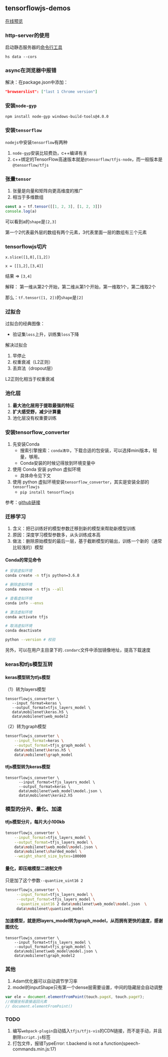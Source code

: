 ## tensorflowjs-demos

[在线预览](https://novlan1.github.io/tensorflowjs-demos/)

### http-server的使用

启动静态服务器的[命令行工具](https://www.npmjs.com/package/http-server)

```
hs data --cors
```


### async在浏览器中报错

解决：在package.json中添加：

```json
"browserslist": ["last 1 Chrome version"]
```

### 安装`node-gyp`

```bash
npm install node-gyp windows-build-tools@4.0.0
```


### 安装`tensorflow`

`nodejs`中安装`tensorflow`有两种

1. `node-gyp`安装比较费劲，c++编译有关
2. c++绑定的TensorFlow高速版本就是`@tensorflow/tfjs-node`，而一般版本是`@tensorflow/tfjs`


### 张量`tensor`

1. 张量是向量和矩阵向更高维度的推广
2. 相当于多维数组

```js
const a = tf.tensor([[1, 2, 3], [1, 2, 3]])
console.log(a) 
```
可以看到a的`shape`是`[2,3]`

第一个2代表最外层的数组有两个元素，3代表里面一层的数组有三个元素


### tensorflowjs切片
```
x.slice([1,0],[1,2])

x = [[1,2],[3,4]]
```

结果 => `[3,4]`

解释：
第一维从第2个开始，第二维从第1个开始，第一维取1个，第二维取2个

那么：`tf.tensor([1, 2])`的`shape`是`[2]`


### 过拟合

过拟合的经典图像：

- 验证集`loss`上升，训练集`loss`下降


解决过拟合

1. 早停止
2. 权重衰减（L2正则）
3. 丢弃法（dropout层）

L2正则化相当于权重衰减




### 池化层

1. **最大池化层用于提取最强的特征**
2. **扩大感受野，减少计算量**
3. 池化层没有权重要训练

### 安装tensorflow_converter

1. 先安装Conda
   - 搜索引擎搜索：`conda清华`，下载合适的包安装，可以选择mini版本，轻量，够用。
   - Conda安装的时候记得放到环境变量中
2. 使用 Conda 安装 python 虚拟环境
   - 具体命令见下文
3. 使用 python 虚拟环境安装`tensorflow_converter`，其实是安装全部的`tensorflowjs`
   - `pip install tensorflowjs` 

参考：[github链接](https://github.com/tensorflow/tfjs/tree/master/tfjs-converter)

### 迁移学习

1. 含义：把已训练好的模型参数迁移到新的模型来帮助新模型训练
2. 原因：深度学习模型参数多，从头训练成本高
3. 做法：删除原始模型的最后一层，基于截断模型的输出，训练一个新的（通常比较浅的）模型




#### Conda的常见命令

```bash
# 安装虚拟环境
conda create -n tfjs python=3.6.8  

# 删除虚拟环境
conda remove -n tfjs --all 

# 查看虚拟环境
conda info --envs 

# 激活虚拟环境
conda activate tfjs 

# 取消虚拟环境
conda deactivate 
```

```bash
python --version # 校验
```

另外，可以在用户主目录下的`.condarc`文件中添加镜像地址，提高下载速度

### keras和tfjs模型互转

#### keras模型转为tfjs模型

（1）转为layers模型
```
tensorflowjs_converter \
   --input_format=keras \
   --output_format=tfjs_layers_model \
   data\mobilenet\keras.h5 \
   data\mobilenet\web_model2 
```


（2）转为graph模型

```bash
tensorflowjs_converter \
    --input_format=keras \
    --output_format=tfjs_graph_model \
    data\mobilenet\keras.h5 \
    data\mobilenet\graph_model
```

#### tfjs模型转为keras模型

```
tensorflowjs_converter \
      --input_format=tfjs_layers_model \
      --output_format=keras \
      data\mobilenet\web_model\model.json \
      data\mobilenet\keras2.h5 
```




### 模型的分片、量化、加速

#### tfjs模型分片，每片大小100kb

```bash
tensorflowjs_converter \
    --input_format=tfjs_layers_model \
    --output_format=tfjs_layers_model \
    data\mobilenet\web_model\model.json \
    data\mobilenet\sharded_model \
    --weight_shard_size_bytes=100000 
```

#### 量化，即压缩模型二进制文件

只是加了这个参数`--quantize_uint16 2`


```bash
tensorflowjs_converter \
     --input_format=tfjs_layers_model \
     --output_format=tfjs_layers_model \
     --quantize_uint16 2 data\mobilenet\web_model\model.json  \
     data\mobilenet\quantized_model
```

#### 加速模型，就是把layers_model转为graph_model，从而拥有更快的速度，感谢图优化

```
tensorflowjs_converter \
    --input_format=tfjs_layers_model \
    --output_format=tfjs_graph_model \
    data\mobilenet\web_model\model.json \  
    data\mobilenet\graph_model2
```

### 其他

1. Adam优化器可以自动调节学习率
2. model的inputShape只有第一个dense层需要设置，中间的隐藏层会自动调整


```js
var ele = document.elementFromPoint(touch.pageX, touch.pageY);   
//根据坐标直接返回元素
// document.elementFromPoint()
```



### TODO

1. 编写`webpack-plugin`自动插入`tfjs/tfjs-vis`的CDN链接，而不是手动，并且删除`script.js`标签
2. 打包文件，报错TypeError: t.backend is not a function(speech-commands.min.js:17)